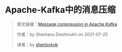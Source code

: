 # Apache-Kafka中的消息压缩
> 原文链接：[Message compression in Apache Kafka](https://developer.ibm.com/articles/benefits-compression-kafka-messaging/)
>
> 作者：by Shantanu Deshmukh on 2021-07-25
>
> 译者：by [sherlockyb](https://github.com/sherlockyb)

